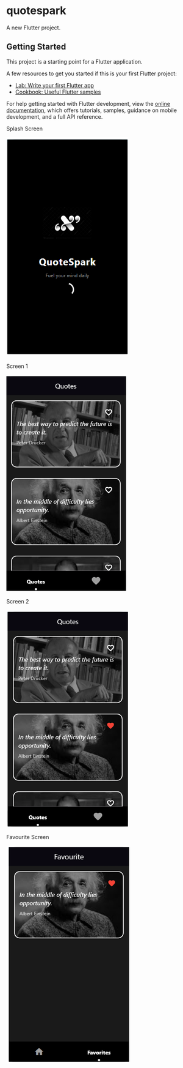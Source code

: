# quotespark

A new Flutter project.

## Getting Started

This project is a starting point for a Flutter application.

A few resources to get you started if this is your first Flutter project:

- [Lab: Write your first Flutter app](https://docs.flutter.dev/get-started/codelab)
- [Cookbook: Useful Flutter samples](https://docs.flutter.dev/cookbook)

For help getting started with Flutter development, view the
[online documentation](https://docs.flutter.dev/), which offers tutorials,
samples, guidance on mobile development, and a full API reference.

Splash Screen

![App Screenshot](https://github.com/MuhammadAbbasR/QuoteSpark/blob/04dc729cca0295ae457ef9779f9ab33db3787dca/Screenshot%20splash.PNG)

Screen 1

![App Screenshot](https://github.com/MuhammadAbbasR/QuoteSpark/blob/2004dc7dcce4db8d878f00d4eeaf958189fe436d/Screenshot%20main%201.PNG)

Screen 2

![App Screenshot](https://github.com/MuhammadAbbasR/QuoteSpark/blob/2004dc7dcce4db8d878f00d4eeaf958189fe436d/Screenshot%20main%202.PNG)

Favourite Screen 

![App Screenshot](https://github.com/MuhammadAbbasR/QuoteSpark/blob/2004dc7dcce4db8d878f00d4eeaf958189fe436d/Screenshot%20favourite.PNG)








